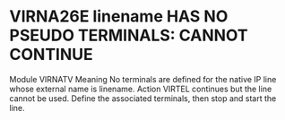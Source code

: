# VIRNA26E linename HAS NO PSEUDO TERMINALS: CANNOT CONTINUE
Module
    VIRNATV
Meaning
    No terminals are defined for the native IP line whose external name is linename.
Action
    VIRTEL continues but the line cannot be used. Define the associated terminals, then stop and start the line.
